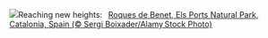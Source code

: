 ![](https://www.bing.com/th?id=OHR.TarragonaSpain_EN-GB6677575953_UHD.jpg&w=1000)Reaching new heights:&nbsp;&ensp;[Roques de Benet, Els Ports Natural Park, Catalonia, Spain (© Sergi Boixader/Alamy Stock Photo)](https://www.bing.com/th?id=OHR.TarragonaSpain_EN-GB6677575953_UHD.jpg)
<br><br/>

